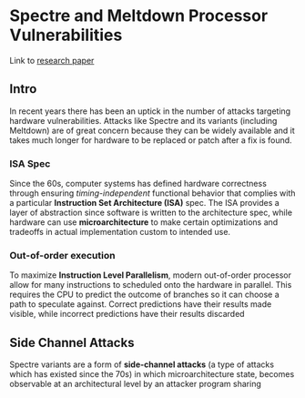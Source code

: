 # Spectre and Meltdown Processor Vulnerabilities

Link to [research paper](https://css.csail.mit.edu/6.858/2022/readings/spectre-meltdown.pdf)

## Intro

In recent years there has been an uptick in the number of attacks targeting hardware vulnerabilities. Attacks like Spectre and its variants (including Meltdown) are of great concern because they can be widely available and it takes much longer for hardware to be replaced or patch after a fix is found.

### ISA Spec

Since the 60s, computer systems has defined hardware correctness through ensuring *timing-independent* functional behavior that complies with a particular **Instruction Set Architecture (ISA)** spec. The ISA provides a layer of abstraction since software is written to the architecture spec, while hardware can use **microarchitecture** to make certain optimizations and tradeoffs in actual implementation custom to intended use. 

### Out-of-order execution

To maximize **Instruction Level Parallelism**, modern out-of-order processor allow for many instructions to scheduled onto the hardware in parallel. This requires the CPU to predict the outcome of branches so it can choose a path to speculate against. Correct predictions have their results made visible, while incorrect predictions have their results discarded

## Side Channel Attacks

Spectre variants are a form of **side-channel attacks** (a type of attacks which has existed since the 70s) in which microarchitecture state, becomes observable at an architectural level by an attacker program sharing resources with the victim. This state can include secrets loaded into a shared architectural state, including data reference via speculation prior to completing access, validity, or bound checks. 

The resource through which secrets are extracted can take form of shared cache, but it can also include other shared structures like **Translation Lookaside Buffers**.

## Spectre

To exploit Spectra, a malicious attacker causes intentional misspeculation of instructions. These **transient instructions** will end up being aborted prior to retirement and thus do not have an architectural impact. However, they can cause a change to the internal microarchitectural state that can be observed using a side channel (such as a shared cache). This is done through observing cache access time to determine whether data, which have been brought into cache as a result of speculative execution, are present in a particular location.

The typical structure of an attack looks like the following:

1. Train some microarchitectural state, e.g.,
   1. Clear 256 blocks from the cache at address X
   2. Prime the branch predictor to predict a given branch "not taken"
2. Save secret in the microarchitecture (usually through a load instruction)
3. Extract secret from the microarchitecture 
   1. Time the accesses to 256 cache blocks at X, the block that hits and completes faster corresponds to the value of memory at loaded address

Spectre variants can different a different underlying hardware vulnerability, and the impact varies significantly. Some vulns can be exploited by interpreted code running in a sandbox, some can be exploited across VM boundaries, and some even allow attacks from applications on the kernel or other applications.

Software mitigations for Meltdown:

1. Preventing vulnerable processors from having valid address translations for privileged (kernel) memory when running in an unprivileged (user) state. This is known as “Page
Table Isolation” (PTI). It is the approachused on Intel x86-64 and Arm processors.
2. Preventing the Level 1 data cache from containing secret data that could be loaded by malicious user code. This is achieved through flushing the L1 data cache on
return from the OS or Hypervisor into application code. It is the approach used on IBM POWER processors.

## Where to go from here?

These vulnerabilities will not be solved by hardware and software engineers working in isolation. Software engineers will need to have some notion of how processors behave, an understanding of caches, memory management, specu-lation, and out-of-order execution. Second, Open Source specifications (ISA) and implementations can help. Security benefits from  “many eyeballs,” cleaner design with smaller
attack surfaces, and from designs that the security researchers can use to collaborate on solutions that are not specific to one commercial processor vendor. 
